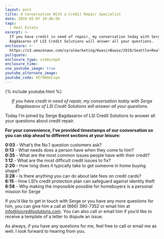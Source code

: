 ```yaml
---
layout: post
title: A Conversation With a Credit Repair Specialist
date: 2019-05-07 19:46:56
tags:
  - Real Estate
excerpt: >-
  If you have credit in need of repair, my conversation today with Serge
  Bagdasarov of LSI Credit Solutions will answer all your questions.
enclosure: >-
  https://s3.amazonaws.com/vyralmarketing/Kwasi+Bowie/2019/Seattle+Real+Estate+Agent-+Business+Sponsorship+-+LSI+Credit+Solutions.mp4
pullquote:
enclosure_type: video/mp4
enclosure_time:
use_youtube_image: true
youtube_alternate_image:
youtube_code: VEr9b0eCuyw
---
```


{% include youtube.html %}

<p style="text-align: center;"><em>If you have credit in need of repair, my conversation today with Serge Bagdasarov of LSI Credit Solutions will answer all your questions.</em></p>

Today I’m joined by Serge Bagdasarov of LSI Credit Solutions to answer all your questions about credit repair.

**For your convenience, I’ve provided timestamps of our conversation so you can skip ahead to different sections at your leisure:&nbsp;**

**0:03** - What’s the No.1 question customers ask?<br>**0:13** - What needs does a person have when they come to him?<br>**0:35** - What are the most common issues people have with their credit?<br>**1:12** - What are the most difficult credit issues to fix?<br>**2:20** - How long does it typically take to get someone in home buying shape?<br>**3:28** - Is there anything you can do about late fees on credit cards?<br>**6:15** - How LSI’s credit protection plan can safeguard against identity theft<br>**6:58** - Why making the impossible possible for homebuyers is a personal mission for Serge

If you’d like to get in touch with Serge or you have any more questions for him, you can give him a call at (866) 390-7352 or email him at [info@lsicreditsolutions.com](mailto:info@lsicreditsolutions.com). You can also call or email him if you’d like to receive a template of a letter to dispute an issue.

As always, if you have any questions for me, feel free to call or email me as well. I look forward to hearing from you.&nbsp;<br>&nbsp;